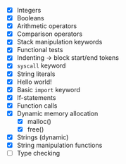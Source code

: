 - [x] Integers
- [x] Booleans
- [x] Arithmetic operators
- [x] Comparison operators
- [x] Stack manipulation keywords
- [x] Functional tests
- [x] Indenting -> block start/end tokens
- [x] `syscall` keyword
- [x] String literals
- [x] Hello world!
- [x] Basic `import` keyword
- [x] If-statements
- [x] Function calls
- [x] Dynamic memory allocation
  - [x] malloc()
  - [x] free()
- [x] Strings (dynamic)
- [x] String manipulation functions
- [ ] Type checking
